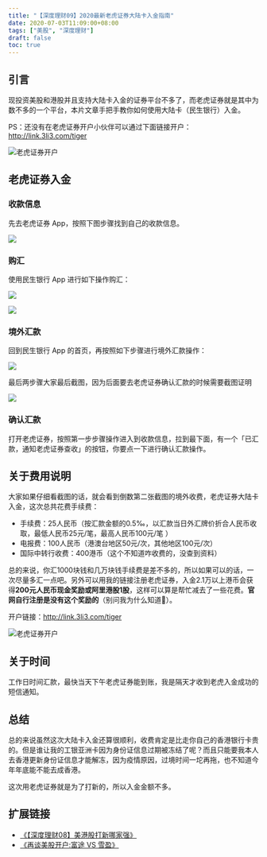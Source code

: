```yaml
---
title: "【深度理财09】2020最新老虎证券大陆卡入金指南"
date: 2020-07-03T11:09:00+08:00
tags: ["美股", "深度理财"] 
draft: false
toc: true
---
```


## 引言

现投资美股和港股并且支持大陆卡入金的证券平台不多了，而老虎证券就是其中为数不多的一个平台，本片文章手把手教你如何使用大陆卡（民生银行）入金。

PS：还没有在老虎证券开户小伙伴可以通过下面链接开户：<http://link.3li3.com/tiger>

![老虎证券开户](https://blog-1251237404.cos.ap-guangzhou.myqcloud.com/itiger.png!s)

<!--more-->

## 老虎证券入金

### 收款信息

先去老虎证券 App，按照下图步骤找到自己的收款信息。


![](https://blog-1251237404.cos.ap-guangzhou.myqcloud.com/IMG_4317.JPG)

### 购汇

使用民生银行 App 进行如下操作购汇：

![](https://blog-1251237404.cos.ap-guangzhou.myqcloud.com/IMG_4294.JPG)


![](https://blog-1251237404.cos.ap-guangzhou.myqcloud.com/IMG_4304.JPG)

### 境外汇款

回到民生银行 App 的首页，再按照如下步骤进行境外汇款操作：

![](https://blog-1251237404.cos.ap-guangzhou.myqcloud.com/IMG_4305.JPG)

最后两步骤大家最后截图，因为后面要去老虎证券确认汇款的时候需要截图证明

![](https://blog-1251237404.cos.ap-guangzhou.myqcloud.com/IMG_4307.JPG)

### 确认汇款

打开老虎证券，按照第一步步骤操作进入到收款信息，拉到最下面，有一个「已汇款，通知老虎证券查收」的按钮，你要点一下进行确认汇款操作。

## 关于费用说明

大家如果仔细看截图的话，就会看到倒数第二张截图的境外收费，老虎证券大陆卡入金，这次总共花费手续费：

- 手续费：25人民币（按汇款金额的0.5‰，以汇款当日外汇牌价折合人民币收取，最低人民币25元/笔，最高人民币100元/笔 ）
- 电报费：100人民币（港澳台地区50元/次，其他地区100元/次）
- 国际中转行收费：400港币（这个不知道咋收费的，没查到资料）

总的来说，你汇1000块钱和几万块钱手续费是差不多的，所以如果可以的话，一次尽量多汇一点吧。另外可以用我的链接注册老虎证券，入金2.1万以上港币会获得**200元人民币现金奖励或阿里港股1股**，这样可以算是帮忙减去了一些花费。**官网自行注册是没有这个奖励的**（别问我为什么知道🤦‍）。

开户链接：<http://link.3li3.com/tiger>

![老虎证券开户](https://blog-1251237404.cos.ap-guangzhou.myqcloud.com/itiger.png!s)

## 关于时间

工作日时间汇款，最快当天下午老虎证券能到账，我是隔天才收到老虎入金成功的短信通知。

## 总结

总的来说虽然这次大陆卡入金还算很顺利，收费肯定是比走你自己的香港银行卡贵的。但是谁让我的工银亚洲卡因为身份证信息过期被冻结了呢？而且只能要我本人去香港更新身份证信息才能解冻，因为疫情原因，过境时间一坨再拖，也不知道今年年底能不能去成香港。

这次用老虎证券就是为了打新的，所以入金金额不多。

## 扩展链接

- [《【深度理财08】美港股打新哪家强》](https://blog.forecho.com/financedeep-08.html)
- [《再谈美股开户:富途 VS 雪盈》](https://blog.forecho.com/talk-about-us-stocks-account-again.html)